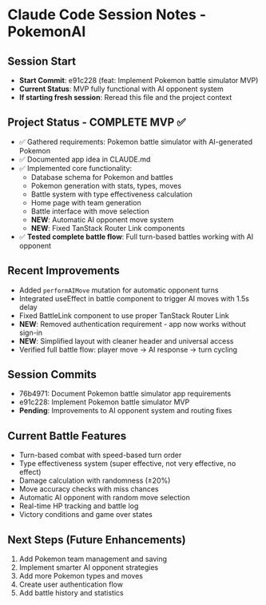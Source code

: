 # Claude Code Session Notes - PokemonAI

## Session Start
- **Start Commit**: e91c228 (feat: Implement Pokemon battle simulator MVP)
- **Current Status**: MVP fully functional with AI opponent system
- **If starting fresh session**: Reread this file and the project context

## Project Status - COMPLETE MVP ✅
- ✅ Gathered requirements: Pokemon battle simulator with AI-generated Pokemon
- ✅ Documented app idea in CLAUDE.md
- ✅ Implemented core functionality:
  - Database schema for Pokemon and battles
  - Pokemon generation with stats, types, moves
  - Battle system with type effectiveness calculation
  - Home page with team generation
  - Battle interface with move selection
  - **NEW**: Automatic AI opponent move system
  - **NEW**: Fixed TanStack Router Link components
- ✅ **Tested complete battle flow**: Full turn-based battles working with AI opponent

## Recent Improvements
- Added `performAIMove` mutation for automatic opponent turns
- Integrated useEffect in battle component to trigger AI moves with 1.5s delay
- Fixed BattleLink component to use proper TanStack Router Link
- **NEW**: Removed authentication requirement - app now works without sign-in
- **NEW**: Simplified layout with cleaner header and universal access
- Verified full battle flow: player move → AI response → turn cycling

## Session Commits
- 76b4971: Document Pokemon battle simulator app requirements  
- e91c228: Implement Pokemon battle simulator MVP
- **Pending**: Improvements to AI opponent system and routing fixes

## Current Battle Features
- Turn-based combat with speed-based turn order
- Type effectiveness system (super effective, not very effective, no effect)
- Damage calculation with randomness (±20%)
- Move accuracy checks with miss chances
- Automatic AI opponent with random move selection
- Real-time HP tracking and battle log
- Victory conditions and game over states

## Next Steps (Future Enhancements)
1. Add Pokemon team management and saving
2. Implement smarter AI opponent strategies
3. Add more Pokemon types and moves
4. Create user authentication flow
5. Add battle history and statistics